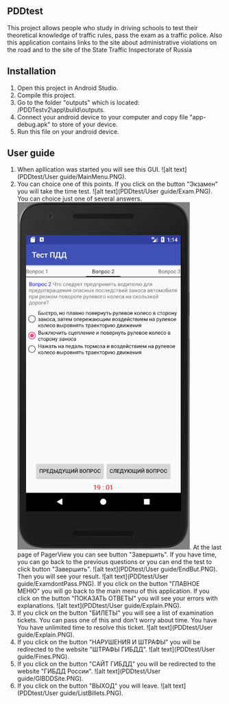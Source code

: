 ## PDDtest
This project allows people who study in driving schools to test their theoretical knowledge of traffic rules, pass the exam as a traffic police. Also this application contains links to the site about administrative violations on the road and to the site of the State Traffic Inspectorate of Russia
## Installation
1. Open this project in Android Studio.
2. Compile this project.
3. Go to the folder "outputs" which is located: <your path to project>/PDDTestv2\app\build\outputs.
4. Connect your android device to your computer and copy file "app-debug.apk" to store of your device.
5. Run this file on your android device.
## User guide
1. When apllication was started you will see this GUI.
![alt text](PDDtest/User guide/MainMenu.PNG).
2. You can choice one of this points. If you click on the button "Экзамен" you will take the time test.
![alt text](PDDtest/User guide/Exam.PNG).
You can choice just one of several answers.
![alt text](https://github.com/zheka1994/PDDtest/blob/master/User%20guide/ChoiceVariants.PNG).
At the last page of PagerView you can see button "Завершить". If you have time, you can go back to the previous questions or you can end the test to click button "Завершить".
![alt text](PDDtest/User guide/EndBut.PNG).
Then you will see your result.
![alt text](PDDtest/User guide/ExamdontPass.PNG).
If you click on the button "ГЛАВНОЕ МЕНЮ" you will go back to the main menu of this application.
If you click on the button "ПОКАЗАТЬ ОТВЕТЫ" you will see your errors with explanations.
![alt text](PDDtest/User guide/Explain.PNG).
3. If you click on the button "БИЛЕТЫ" you will see a list of examination tickets. You can pass one of this and don't worry about time. You have 
You have unlimited time to resolve this ticket.
![alt text](PDDtest/User guide/Explain.PNG).
4. If you click on the button "НАРУШЕНИЯ И ШТРАФЫ" you will be redirected to the website "ШТРАФЫ ГИБДД".
![alt text](PDDtest/User guide/Fines.PNG).
5. If you click on the button "САЙТ ГИБДД" you will be redirected to the website "ГИБДД России".
![alt text](PDDtest/User guide/GIBDDSite.PNG).
6. If you click on the button "ВЫХОД" you will leave.
![alt text](PDDtest/User guide/ListBillets.PNG).
